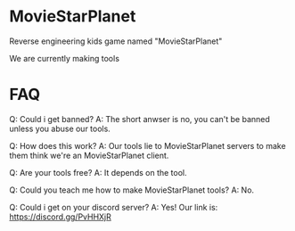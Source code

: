 # MovieStarPlanet
Reverse engineering kids game named "MovieStarPlanet"

We are currently making tools

# FAQ
Q: Could i get banned?
A: The short anwser is no, you can't be banned unless you abuse our tools.

Q: How does this work?
A: Our tools lie to MovieStarPlanet servers to make them think we're an MovieStarPlanet client.

Q: Are your tools free?
A: It depends on the tool.

Q: Could you teach me how to make MovieStarPlanet tools?
A: No.

Q: Could i get on your discord server?
A: Yes! Our link is: https://discord.gg/PvHHXjR
